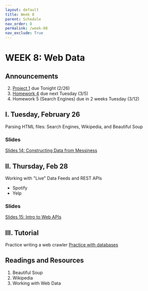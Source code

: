 ```yaml
---
layout: default
title: Week 8
parent: Schedule
nav_order: 8
permalink: /week-08
nav_exclude: True
---
```


# WEEK 8: Web Data

## Announcements
2. [Project 1](course-files/projects/project_01/README) due Tonight (2/26)
3. [Homework 4](course-files/homework/hw04/README) due next Tuesday (3/5)
3. Homework 5 (Search Engines) due in 2 weeks Tuesday (3/12)

## I. Tuesday, February 26
Parsing HTML files: Search Engines, Wikipedia, and Beautiful Soup

### Slides
[Slides 14: Constructing Data from Messiness](https://docs.google.com/presentation/d/1bw8j00ZkTtHGTmgu7S82AGYsgzKvy9Twldyslt1MSJs/edit?usp=sharing)

## II. Thursday, Feb 28
Working with "Live" Data Feeds and REST APIs
* Spotify
* Yelp

### Slides
[Slides 15: Intro to Web APIs](https://docs.google.com/presentation/d/10h7tzw_RYNAtjBM8kOyYMr5nPYlTNF5-BmknCQBBmUI/edit?usp=sharing)

## III. Tutorial
Practice writing a web crawler
[Practice with databases](course-files/tutorials/tutorial07/README)

## Readings and Resources
1. Beautiful Soup
2. Wikipedia
3. Working with Web Data